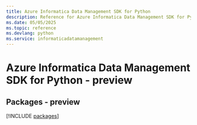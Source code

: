 ```yaml
---
title: Azure Informatica Data Management SDK for Python
description: Reference for Azure Informatica Data Management SDK for Python
ms.date: 05/05/2025
ms.topic: reference
ms.devlang: python
ms.service: informaticadatamanagement
---
```

# Azure Informatica Data Management SDK for Python - preview
## Packages - preview
[!INCLUDE [packages](informatica-data-management-index.md)]